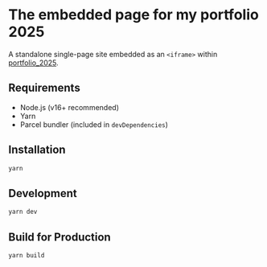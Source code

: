 # The embedded page for my portfolio 2025

A standalone single-page site embedded as an `<iframe>` within [portfolio_2025](https://kelvinhung.uk).

## Requirements
- Node.js (v16+ recommended)
- Yarn
- Parcel bundler (included in `devDependencies`)

## Installation
```bash
yarn
```

## Development
```bash
yarn dev
```

## Build for Production
```bash
yarn build
```

